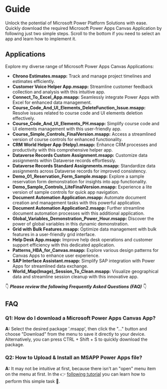 # Guide

Unlock the potential of Microsoft Power Platform Solutions with ease. Quickly download the required Microsoft Power Apps Canvas Application by following just two simple steps. Scroll to the bottom if you need to select an app and learn how to implement it.

## Applications

Explore my diverse range of Microsoft Power Apps Canvas Applications:

- **Chrono Estimates.msapp:** Track and manage project timelines and estimates efficiently.
- **Customer Voice Helper App.msapp:** Streamline customer feedback collection and analysis with this intuitive app.
- **Connect_To_Excel_App.msapp:** Seamlessly integrate Power Apps with Excel for enhanced data management.
- **Course_Code_And_UI_Elements_DeleteFunction_Issue.msapp:** Resolve issues related to course code and UI elements deletion effectively.
- **Course_Code_And_UI_Elements_PH.msapp:** Simplify course code and UI elements management with this user-friendly app.
- **Course_Simple_Controls_FinalVersion.msapp:** Access a streamlined version of course controls for enhanced functionality.
- **CRM World Helper App (Helpy).msapp:** Enhance CRM processes and productivity with this comprehensive helper app.
- **Dataverse Records Custom Assignment.msapp:** Customize data assignments within Dataverse records effortlessly.
- **Dataverse Records Standard Assignments.msapp:** Standardize data assignments across Dataverse records for improved consistency.
- **Demo_01_Reservation_Form_Sample.msapp:** Explore a sample reservation form demonstration for insights into app functionality.
- **Demo_Sample_Controls_LiteFinalVersion.msapp:** Experience a lite version of sample controls for quick app navigation.
- **Document Automation Application.msapp:** Automate document creation and management tasks with this powerful application.
- **Document Automation Application2.msapp:** Further streamline document automation processes with this additional application.
- **Global_Variables_Demonstration_Power_Hour.msapp:** Discover the power of global variables in this dynamic demonstration.
- **Grid with Bulk Features.msapp:** Optimize data management with bulk features in a user-friendly grid interface.
- **Help Desk App.msapp:** Improve help desk operations and customer support efficiency with this dedicated application.
- **Patterns_HBA_for_Canvas.msapp:** Explore various design patterns for Canvas Apps to enhance user experience.
- **SAP Interface Assistant.msapp:** Simplify SAP integration with Power Apps for streamlined data exchange.
- **World_Map(Image)\_Session_To_Clean.msapp:** Visualize geographical data and streamline session cleanup with this innovative app.

👇 **_Please review the following Frequently Asked Questions (FAQ)_** 👇

## FAQ

### Q1: How do I download a Microsoft Power Apps Canvas App?

**A:** Select the desired package '.msapp', then click the "..." button and choose "Download" from the menu to save it directly to your device. Alternatively, you can press CTRL + Shift + S to quickly download the package.

### Q2: How to Upload & Install an MSAPP Power Apps file?

**A:** It may not be intuitive at first, because there isn't an "open" menu item on the menu at first. In the 👉 [following tutorial](https://www.youtube.com/watch?v=PmFxJWXth4Q) you can learn how to perform this simple task 🎉.
